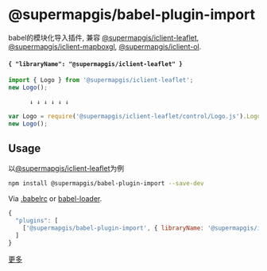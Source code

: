 # @supermapgis/babel-plugin-import

babel的模块化导入插件, 兼容 [@supermapgis/iclient-leaflet](https://www.npmjs.com/package/@supermapgis/iclient-leaflet), [@supermapgis/iclient-mapboxgl](https://www.npmjs.com/package/@supermapgis/iclient-mapboxgl), [@supermapgis/iclient-ol](https://www.npmjs.com/package/@supermapgis/iclient-ol).


#### `{ "libraryName": "@supermapgis/iclient-leaflet" }`

```javascript
import { Logo } from '@supermapgis/iclient-leaflet';
new Logo();

      ↓ ↓ ↓ ↓ ↓ ↓

var Logo = require('@supermapgis/iclient-leaflet/control/Logo.js').Logo;
new Logo();
```

## Usage

以[@supermapgis/iclient-leaflet](https://www.npmjs.com/package/@supermapgis/iclient-leaflet)为例

```bash
npm install @supermapgis/babel-plugin-import --save-dev
```

Via [.babelrc](https://babeljs.io/docs/usage/babelrc/) or [babel-loader](https://github.com/babel/babel-loader/).

```js
{
  "plugins": [
    ['@supermapgis/babel-plugin-import', { libraryName: '@supermapgis/iclient-leaflet' }]
  ]
}
```

[更多](https://iclient.supermap.io/web/introduction/leafletDevelop.html#Modules)